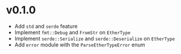 # v0.1.0
- Add `std` and `serde` feature
- Implement `fmt::Debug` and `FromStr` on `EtherType`
- Implement `serde::Serialize` and `serde::Deserialize` on `EtherType`
- Add `error` module with the `ParseEtherTypeError` enum
